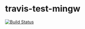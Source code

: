 # travis-test-mingw

[![Build Status](https://travis-ci.org/travis-ci-tester/travis-test-mingw.svg?branch=master)](https://travis-ci.org/travis-ci-tester/travis-test-mingw)
